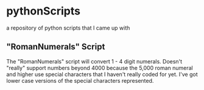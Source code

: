 # pythonScripts
a repository of python scripts that I came up with

## "RomanNumerals" Script
The "RomanNumerals" script will convert 1 - 4 digit numerals. Doesn't "really" support numbers beyond 4000 because the 5,000 roman
numeral and higher use special characters that I haven't really coded for yet. I've got lower case versions of the special characters
represented. 
